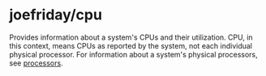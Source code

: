 # joefriday/cpu
Provides information about a system's CPUs and their utilization. CPU, in this context, means CPUs as reported by the system, not each individual physical processor. For information about a system's physical processors, see [processors](https://github.com/c3sr/joefriday/tree/master/processors).
